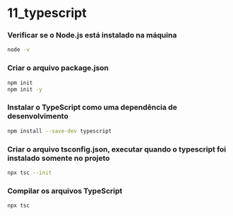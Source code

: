 # 11_typescript

### Verificar se o Node.js está instalado na máquina
```bash
node -v
```

### Criar o arquivo package.json
```bash
npm init
npm init -y
```

### Instalar o TypeScript como uma dependência de desenvolvimento
```bash
npm install --save-dev typescript
```

### Criar o arquivo tsconfig.json, executar quando o typescript foi instalado somente no projeto
```bash
npx tsc --init
```
### Compilar os arquivos TypeScript
```bash
npx tsc
```